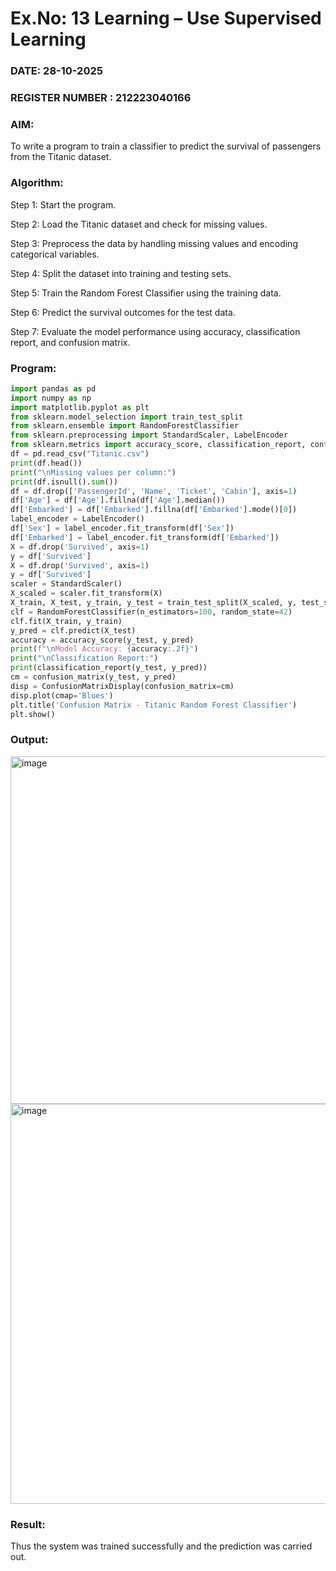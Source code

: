 # Ex.No: 13 Learning – Use Supervised Learning  
### DATE: 28-10-2025                                                                           
### REGISTER NUMBER : 212223040166
### AIM: 
To write a program to train a classifier to predict the survival of passengers from the Titanic dataset.
###  Algorithm:

Step 1: Start the program.

Step 2: Load the Titanic dataset and check for missing values.

Step 3: Preprocess the data by handling missing values and encoding categorical variables.

Step 4: Split the dataset into training and testing sets.

Step 5: Train the Random Forest Classifier using the training data.

Step 6: Predict the survival outcomes for the test data.

Step 7: Evaluate the model performance using accuracy, classification report, and confusion matrix.

### Program:
```python
import pandas as pd
import numpy as np
import matplotlib.pyplot as plt
from sklearn.model_selection import train_test_split
from sklearn.ensemble import RandomForestClassifier
from sklearn.preprocessing import StandardScaler, LabelEncoder
from sklearn.metrics import accuracy_score, classification_report, confusion_matrix, ConfusionMatrixDisplay
df = pd.read_csv("Titanic.csv")
print(df.head())
print("\nMissing values per column:")
print(df.isnull().sum())
df = df.drop(['PassengerId', 'Name', 'Ticket', 'Cabin'], axis=1)
df['Age'] = df['Age'].fillna(df['Age'].median())
df['Embarked'] = df['Embarked'].fillna(df['Embarked'].mode()[0])
label_encoder = LabelEncoder()
df['Sex'] = label_encoder.fit_transform(df['Sex'])   
df['Embarked'] = label_encoder.fit_transform(df['Embarked'])  
X = df.drop('Survived', axis=1)
y = df['Survived']
X = df.drop('Survived', axis=1)
y = df['Survived']
scaler = StandardScaler()
X_scaled = scaler.fit_transform(X)
X_train, X_test, y_train, y_test = train_test_split(X_scaled, y, test_size=0.2, random_state=42)
clf = RandomForestClassifier(n_estimators=100, random_state=42)
clf.fit(X_train, y_train)
y_pred = clf.predict(X_test)
accuracy = accuracy_score(y_test, y_pred)
print(f"\nModel Accuracy: {accuracy:.2f}")
print("\nClassification Report:")
print(classification_report(y_test, y_pred))
cm = confusion_matrix(y_test, y_pred)
disp = ConfusionMatrixDisplay(confusion_matrix=cm)
disp.plot(cmap='Blues')
plt.title('Confusion Matrix - Titanic Random Forest Classifier')
plt.show()
```

### Output:

<img width="683" height="556" alt="image" src="https://github.com/user-attachments/assets/21034190-4687-40f3-ad9c-f21f7fc52861" />

<img width="573" height="640" alt="image" src="https://github.com/user-attachments/assets/1350bd0a-21c4-422b-a907-e61463e2ffcb" />


### Result:
Thus the system was trained successfully and the prediction was carried out.
